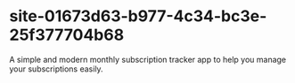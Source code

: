 # site-01673d63-b977-4c34-bc3e-25f377704b68
A simple and modern monthly subscription tracker app to help you manage your subscriptions easily.

